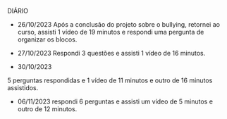 DIÁRIO

- 26/10/2023
Após a conclusão do projeto sobre o bullying, retornei ao curso, assisti 1 vídeo de 19 minutos e respondi uma pergunta de organizar os blocos.


- 27/10/2023
Respondi 3 questões e assisti 1 vídeo de 16 minutos.


- 30/10/2023

5 perguntas respondidas e 1 vídeo de 11 minutos e outro de 16 minutos assistidos.


- 06/11/2023
respondi 6 perguntas e assisti um vídeo de 5 minutos e outro de 12 minutos.
